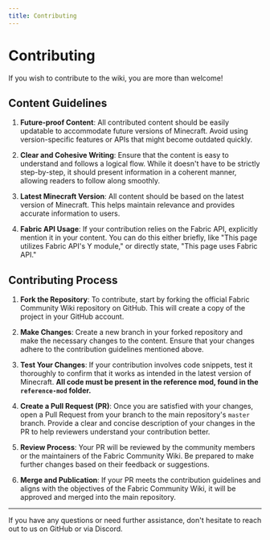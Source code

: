 ```yaml
---
title: Contributing
---
```


# Contributing

If you wish to contribute to the wiki, you are more than welcome!

## Content Guidelines

1. **Future-proof Content**: All contributed content should be easily updatable to accommodate future versions of Minecraft. Avoid using version-specific features or APIs that might become outdated quickly.

2. **Clear and Cohesive Writing**: Ensure that the content is easy to understand and follows a logical flow. While it doesn't have to be strictly step-by-step, it should present information in a coherent manner, allowing readers to follow along smoothly.

3. **Latest Minecraft Version**: All content should be based on the latest version of Minecraft. This helps maintain relevance and provides accurate information to users.

4. **Fabric API Usage**: If your contribution relies on the Fabric API, explicitly mention it in your content. You can do this either briefly, like "This page utilizes Fabric API's Y module," or directly state, "This page uses Fabric API."

## Contributing Process

1. **Fork the Repository**: To contribute, start by forking the official Fabric Community Wiki repository on GitHub. This will create a copy of the project in your GitHub account.

2. **Make Changes**: Create a new branch in your forked repository and make the necessary changes to the content. Ensure that your changes adhere to the contribution guidelines mentioned above.

3. **Test Your Changes**: If your contribution involves code snippets, test it thoroughly to confirm that it works as intended in the latest version of Minecraft. **All code must be present in the reference mod, found in the `reference-mod` folder.**

4. **Create a Pull Request (PR)**: Once you are satisfied with your changes, open a Pull Request from your branch to the main repository's `master` branch. Provide a clear and concise description of your changes in the PR to help reviewers understand your contribution better.

5. **Review Process**: Your PR will be reviewed by the community members or the maintainers of the Fabric Community Wiki. Be prepared to make further changes based on their feedback or suggestions.

6. **Merge and Publication**: If your PR meets the contribution guidelines and aligns with the objectives of the Fabric Community Wiki, it will be approved and merged into the main repository.

<hr />

If you have any questions or need further assistance, don't hesitate to reach out to us on GitHub or via Discord.